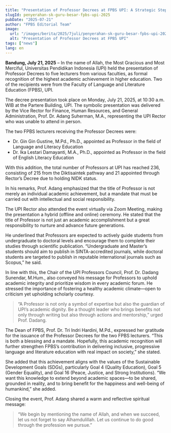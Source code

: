 ```yaml
---
title: "Presentation of Professor Decrees at FPBS UPI: A Strategic Step Toward Quality Education and the SDGs"
slugId: penyerahan-sk-guru-besar-fpbs-upi-2025
pubDate: "2025-07-21"
author: "FPBS Editorial Team"
image:
  url: "/images/berita/2025/7juli/penyerahan-sk-guru-besar-fpbs-upi-2025.webp"
  alt: "Presentation of Professor Decrees at FPBS UPI"
tags: ["news"]
lang: en
---
```


**Bandung, July 21, 2025** – In the name of Allah, the Most Gracious and Most Merciful, Universitas Pendidikan Indonesia (UPI) held the presentation of Professor Decrees to five lecturers from various faculties, as formal recognition of the highest academic achievement in higher education. Two of the recipients were from the Faculty of Language and Literature Education (FPBS), UPI.

The decree presentation took place on Monday, July 21, 2025, at 10:30 a.m. WIB at the Partere Building, UPI. The symbolic presentation was delivered by the Vice Rector for Finance, Human Resources, and General Administration, Prof. Dr. Adang Suherman, M.A., representing the UPI Rector who was unable to attend in person.

The two FPBS lecturers receiving the Professor Decrees were:
- Dr. Gin Gin Gustine, M.Pd., Ph.D., appointed as Professor in the field of Language and Literacy Education  
- Dr. Ika Lestari Damayanti, M.A., Ph.D., appointed as Professor in the field of English Literacy Education

With this addition, the total number of Professors at UPI has reached 236, consisting of 215 from the Diktisaintek pathway and 21 appointed through Rector’s Decree due to holding NIDK status.

In his remarks, Prof. Adang emphasized that the title of Professor is not merely an individual academic achievement, but a mandate that must be carried out with intellectual and social responsibility.

The UPI Rector also attended the event virtually via Zoom Meeting, making the presentation a hybrid (offline and online) ceremony. He stated that the title of Professor is not just an academic accomplishment but a great responsibility to nurture and advance future generations.

He underlined that Professors are expected to actively guide students from undergraduate to doctoral levels and encourage them to complete their studies through scientific publication. “Undergraduate and Master’s students should aim to publish in SINTA-accredited journals, while doctoral students are targeted to publish in reputable international journals such as Scopus,” he said.

In line with this, the Chair of the UPI Professors Council, Prof. Dr. Dadang Sunendar, M.Hum., also conveyed his message for Professors to uphold academic integrity and prioritize wisdom in every academic forum. He stressed the importance of fostering a healthy academic climate—open to criticism yet upholding scholarly courtesy.

> “A Professor is not only a symbol of expertise but also the guardian of UPI’s academic dignity. Be a thought leader who brings benefits not only through writing but also through actions and mentorship,” urged Prof. Dadang.

The Dean of FPBS, Prof. Dr. Tri Indri Hardini, M.Pd., expressed her gratitude for the issuance of the Professor Decrees for the two FPBS lecturers. “This is both a blessing and a mandate. Hopefully, this academic recognition will further strengthen FPBS’s contribution in delivering inclusive, progressive language and literature education with real impact on society,” she stated.

She added that this achievement aligns with the values of the Sustainable Development Goals (SDGs), particularly Goal 4 (Quality Education), Goal 5 (Gender Equality), and Goal 16 (Peace, Justice, and Strong Institutions). “We want this knowledge to extend beyond academic spaces—to be shared, grounded in reality, and to bring benefit for the happiness and well-being of humankind,” she added.

Closing the event, Prof. Adang shared a warm and reflective spiritual message:

> “We begin by mentioning the name of Allah, and when we succeed, let us not forget to say Alhamdulillah. Let us continue to do good through the profession we pursue.”
